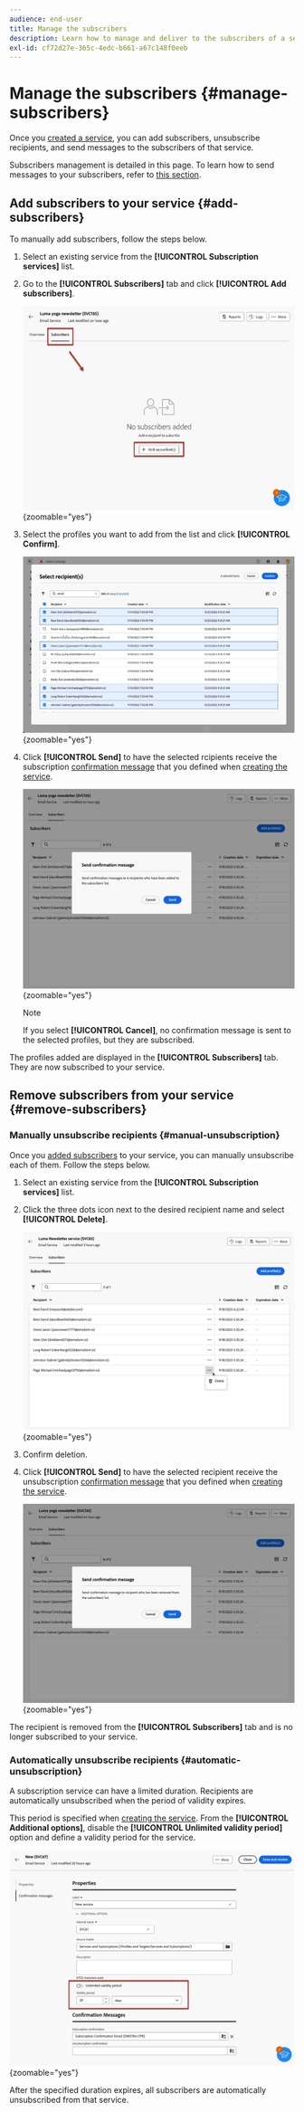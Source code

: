 ```yaml
---
audience: end-user
title: Manage the subscribers
description: Learn how to manage and deliver to the subscribers of a service in Adobe Campaign Web
exl-id: cf72d27e-365c-4edc-b661-a67c148f0eeb
---
```

# Manage the subscribers {#manage-subscribers}

Once you [created a service](manage-services.md#create-service), you can add subscribers, unsubscribe recipients, and send messages to the subscribers of that service.

Subscribers management is detailed in this page. To learn how to send messages to your subscribers, refer to [this section](../msg/send-to-subscribers.md).

## Add subscribers to your service {#add-subscribers}

To manually add subscribers, follow the steps below.

1. Select an existing service from the **[!UICONTROL Subscription services]** list.

1. Go to the **[!UICONTROL Subscribers]** tab and click **[!UICONTROL Add subscribers]**.

    ![](assets/service-subscribers-tab.png){zoomable="yes"}

1. Select the profiles you want to add from the list and click **[!UICONTROL Confirm]**.

    ![](assets/service-subscribers-select-profiles.png){zoomable="yes"}

1. Click **[!UICONTROL Send]**<!--if you click cancel, does it mean that no message is sent but recipients are still subscribed, or they are not subscribed? it's 2 different actions in the console)--> to have the selected rcipients receive the subscription [confirmation message](manage-services.md#create-confirmation-message) that you defined when [creating the service](manage-services.md#create-service).

    ![](assets/service-subscribers-confirmation-msg.png){zoomable="yes"}

    >[!NOTE]
    >
    >If you select **[!UICONTROL Cancel]**, no confirmation message is sent to the selected profiles, but they are subscribed.

The profiles added are displayed in the **[!UICONTROL Subscribers]** tab. They are now subscribed to your service.

## Remove subscribers from your service {#remove-subscribers}

### Manually unsubscribe recipients {#manual-unsubscription}

Once you [added subscribers](#add-subscribers) to your service, you can manually unsubscribe each of them. Follow the steps below.

1. Select an existing service from the **[!UICONTROL Subscription services]** list.

1. Click the three dots icon next to the desired recipient name and select **[!UICONTROL Delete]**.

    ![](assets/service-subscribers-delete.png){zoomable="yes"}

1. Confirm deletion.

1. Click **[!UICONTROL Send]** to have the selected recipient receive the unsubscription [confirmation message](manage-services.md#create-confirmation-message) that you defined when [creating the service](manage-services.md#create-service).

    ![](assets/service-subscribers-delete-confirmation.png){zoomable="yes"}

The recipient is removed from the **[!UICONTROL Subscribers]** tab and is no longer subscribed to your service.

### Automatically unsubscribe recipients {#automatic-unsubscription}

A subscription service can have a limited duration. Recipients are automatically unsubscribed when the period of validity expires.

This period is specified when [creating the service](manage-services.md#create-service). From the **[!UICONTROL Additional options]**, disable the **[!UICONTROL Unlimited validity period]** option and define a validity period for the service.

![](assets/service-create-validity-period.png){zoomable="yes"}

After the specified duration expires, all subscribers are automatically unsubscribed from that service.
